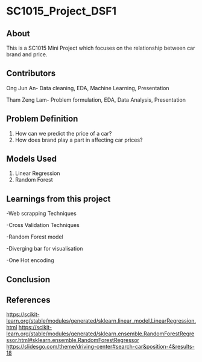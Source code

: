 # SC1015_Project_DSF1

## About
This is a SC1015 Mini Project which focuses on the relationship between car brand and price. 

## Contributors
Ong Jun An- Data cleaning, EDA, Machine Learning, Presentation

Tham Zeng Lam- Problem formulation, EDA, Data Analysis, Presentation

## Problem Definition
1) How can we predict the price of a car?
2) How does brand play a part in affecting car prices?

## Models Used
1) Linear Regression
2) Random Forest

## Learnings from this project
-Web scrapping Techniques

-Cross Validation Techniques

-Random Forest model

-Diverging bar for visualisation

-One Hot encoding

## Conclusion


## References
https://scikit-learn.org/stable/modules/generated/sklearn.linear_model.LinearRegression.html
https://scikit-learn.org/stable/modules/generated/sklearn.ensemble.RandomForestRegressor.html#sklearn.ensemble.RandomForestRegressor
https://slidesgo.com/theme/driving-center#search-car&position-4&results-18

